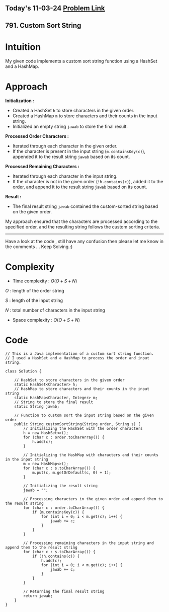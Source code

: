 ## Today's 11-03-24 [Problem Link](https://leetcode.com/problems/custom-sort-string/description/?envType=daily-question&envId=2024-03-11)
## 791. Custom Sort String

# Intuition
<!-- Describe your first thoughts on how to solve this problem. -->
My given code implements a custom sort string function using a HashSet and a HashMap.

# Approach
<!-- Describe your approach to solving the problem. -->
**Initialization :**
   - Created a HashSet `h` to store characters in the given order.
   - Created a HashMap `m` to store characters and their counts in the input string.
   - Initialized an empty string `jawab` to store the final result.

**Processed Order Characters :**
   - Iterated through each character in the given order.
   - If the character is present in the input string (`m.containsKey(c)`), appended it to the result string `jawab` based on its count.

**Processed Remaining Characters :**
   - Iterated through each character in the input string.
   - If the character is not in the given order (`!h.contains(c)`), added it to the order, and append it to the result string `jawab` based on its count.

**Result :**
   - The final result string `jawab` contained the custom-sorted string based on the given order.

My approach ensured that the characters are processed according to the specified order, and the resulting string follows the custom sorting criteria.

---
Have a look at the code , still have any confusion then please let me know in the comments ... Keep Solving.:)

# Complexity
- Time complexity : $O( O + S + N )$
<!-- Add your time complexity here, e.g. $$O(n)$$ -->
$O$ : length of the order string

$S$ : length of the input string

$N$ :  total number of characters in the input string
- Space complexity : $O( O + S + N )$
<!-- Add your space complexity here, e.g. $$O(n)$$ -->

# Code
```
// This is a Java implementation of a custom sort string function.
// I used a HashSet and a HashMap to process the order and input string.

class Solution {

    // HashSet to store characters in the given order
    static HashSet<Character> h;
    // HashMap to store characters and their counts in the input string
    static HashMap<Character, Integer> m;
    // String to store the final result
    static String jawab;

    // Function to custom sort the input string based on the given order
    public String customSortString(String order, String s) {
        // Initializing the HashSet with the order characters
        h = new HashSet<>();
        for (char c : order.toCharArray()) {
            h.add(c);
        }

        // Initializing the HashMap with characters and their counts in the input string
        m = new HashMap<>();
        for (char c : s.toCharArray()) {
            m.put(c, m.getOrDefault(c, 0) + 1);
        }

        // Initializing the result string
        jawab = "";

        // Processing characters in the given order and append them to the result string
        for (char c : order.toCharArray()) {
            if (m.containsKey(c)) {
                for (int i = 0; i < m.get(c); i++) {
                    jawab += c;
                }
            }
        }

        // Processing remaining characters in the input string and append them to the result string
        for (char c : s.toCharArray()) {
            if (!h.contains(c)) {
                h.add(c);
                for (int i = 0; i < m.get(c); i++) {
                    jawab += c;
                }
            }
        }

        // Returning the final result string
        return jawab;
    }
}
```